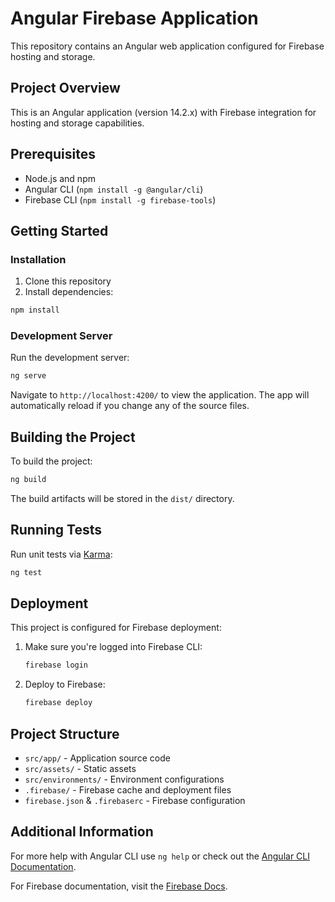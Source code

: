 # Angular Firebase Application

This repository contains an Angular web application configured for Firebase hosting and storage.

## Project Overview

This is an Angular application (version 14.2.x) with Firebase integration for hosting and storage capabilities.

## Prerequisites

- Node.js and npm
- Angular CLI (`npm install -g @angular/cli`)
- Firebase CLI (`npm install -g firebase-tools`)

## Getting Started

### Installation

1. Clone this repository
2. Install dependencies:

```bash
npm install
```

### Development Server

Run the development server:

```bash
ng serve
```

Navigate to `http://localhost:4200/` to view the application. The app will automatically reload if you change any of the source files.

## Building the Project

To build the project:

```bash
ng build
```

The build artifacts will be stored in the `dist/` directory.

## Running Tests

Run unit tests via [Karma](https://karma-runner.github.io):

```bash
ng test
```

## Deployment

This project is configured for Firebase deployment:

1. Make sure you're logged into Firebase CLI:
   ```bash
   firebase login
   ```

2. Deploy to Firebase:
   ```bash
   firebase deploy
   ```

## Project Structure

- `src/app/` - Application source code
- `src/assets/` - Static assets
- `src/environments/` - Environment configurations
- `.firebase/` - Firebase cache and deployment files
- `firebase.json` & `.firebaserc` - Firebase configuration

## Additional Information

For more help with Angular CLI use `ng help` or check out the [Angular CLI Documentation](https://angular.io/cli).

For Firebase documentation, visit the [Firebase Docs](https://firebase.google.com/docs).
